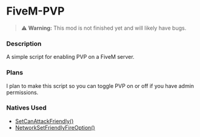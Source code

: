 # FiveM-PVP
> :warning: **Warning:** This mod is not finished yet and will likely have bugs.

### Description
A simple script for enabling PVP on a FiveM server.

### Plans
I plan to make this script so you can toggle PVP on or off if you have admin permissions.

### Natives Used
- [SetCanAttackFriendly()](https://docs.fivem.net/natives/?_0xB3B1CB349FF9C75D)
- [NetworkSetFriendlyFireOption()](https://docs.fivem.net/natives/?_0xF808475FA571D823)
